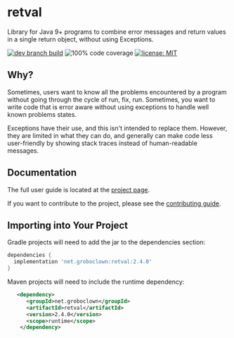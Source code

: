 # retval

Library for Java 9+ programs to combine error messages and return values in a single return object, without using Exceptions.

[![dev branch build](https://github.com/groboclown/java-retval/actions/workflows/build.yaml/badge.svg?branch=dev)](https://github.com/groboclown/java-retval/actions/workflows/build.yaml) ![100% code coverage](https://img.shields.io/badge/coverage-100%25-yellow) [![license: MIT](https://img.shields.io/badge/license-MIT-brightgreen)](https://github.com/groboclown/java-retval)


## Why?

Sometimes, users want to know all the problems encountered by a program without going through the cycle of run, fix, run.  Sometimes, you want to write code that is error aware without using exceptions to handle well known problems states.

Exceptions have their use, and this isn't intended to replace them.  However, they are limited in what they can do, and generally can make code less user-friendly by showing stack traces instead of human-readable messages.


## Documentation

The full user guide is located at the [project page](https://groboclown.github.io/java-retval/).

If you want to contribute to the project, please see the [contributing guide](CONTRIBUTING.md).


## Importing into Your Project

Gradle projects will need to add the jar to the dependencies section:

```groovy
dependencies {
  implementation 'net.groboclown:retval:2.4.0'
}
```

Maven projects will need to include the runtime dependency:

```xml
   <dependency>
      <groupId>net.groboclown</groupId>
      <artifactId>retval</artifactId>
      <version>2.4.0</version>
      <scope>runtime</scope>
    </dependency>
```

